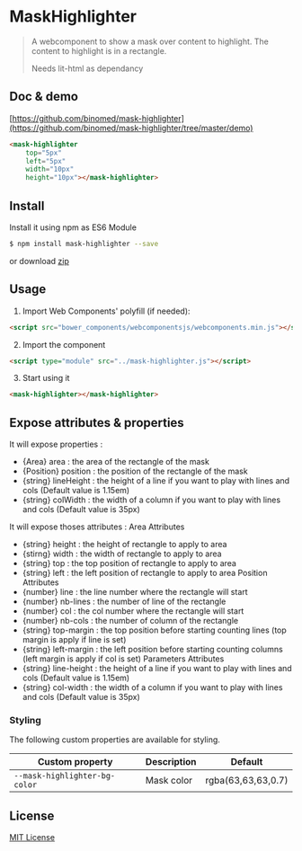 # MaskHighlighter

> A webcomponent to show a mask over content to highlight. The content to highlight is in a rectangle.
>
> Needs lit-html as dependancy

## Doc & demo

[https://github.com/binomed/mask-highlighter](https://github.com/binomed/mask-highlighter/tree/master/demo)


```html
<mask-highlighter
	top="5px"
	left="5px"
	width="10px"
	height="10px"></mask-highlighter>
```


## Install

Install it using npm as ES6 Module

```sh
$ npm install mask-highlighter --save
```

or download [zip](https://github.com/binomed/mask-highlighter/archive/1.0.0.zip)

## Usage

1. Import Web Components' polyfill (if needed):

```html
<script src="bower_components/webcomponentsjs/webcomponents.min.js"></script>
```

2. Import the component

```html
<script type="module" src="../mask-highlighter.js"></script>
```

3. Start using it
```html
<mask-highlighter></mask-highlighter>
```

## Expose attributes & properties

It will expose properties :
 * {Area} area : the area of the rectangle of the mask
 * {Position} position : the position of the rectangle of the mask
 * {string} lineHeight : the height of a line if you want to play with lines and cols (Default value is 1.15em)
 * {string} colWidth : the width of a column if you want to play with lines and cols (Default value is 35px)

It will expose thoses attributes :
Area Attributes
* {string} height : the height of rectangle to apply to area
* {stirng} width : the width of rectangle to apply to area
* {string} top : the top position of rectangle to apply to area
* {string} left : the left position of rectangle to apply to area
Position Attributes
* {number} line : the line number where the rectangle will start
* {number} nb-lines : the number of line of the rectangle
* {number} col : the col number where the rectangle will start
* {number} nb-cols : the number of column of the rectangle
* {string} top-margin : the top position before starting counting lines (top margin is apply if line is set)
* {string} left-margin : the left position before starting counting columns (left margin is apply if col is set)
Parameters Attributes
* {string} line-height : the height of a line if you want to play with lines and cols (Default value is 1.15em)
* {string} col-width : the width of a column if you want to play with lines and cols (Default value is 35px)


### Styling

The following custom properties are available for styling.

| Custom property | Description | Default |
| --- | --- | --- |
| `--mask-highlighter-bg-color` | Mask color | rgba(63,63,63,0.7) |



## License

[MIT License](http://opensource.org/licenses/MIT)